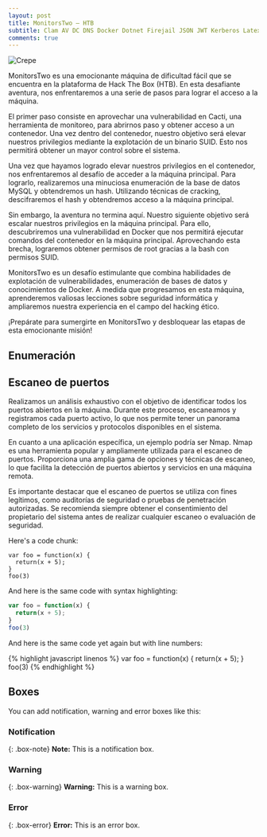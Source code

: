 ```yaml
---
layout: post
title: MonitorsTwo – HTB
subtitle: Clam AV DC DNS Docker Dotnet Firejail JSON JWT Kerberos Latex Injection LFI
comments: true
---
```

![Crepe](https://s3-media3.fl.yelpcdn.com/bphoto/cQ1Yoa75m2yUFFbY2xwuqw/348s.jpg)

MonitorsTwo es una emocionante máquina de dificultad fácil que se encuentra en la plataforma de Hack The Box (HTB). En esta desafiante aventura, nos enfrentaremos a una serie de pasos para lograr el acceso a la máquina.

El primer paso consiste en aprovechar una vulnerabilidad en Cacti, una herramienta de monitoreo, para abrirnos paso y obtener acceso a un contenedor. Una vez dentro del contenedor, nuestro objetivo será elevar nuestros privilegios mediante la explotación de un binario SUID. Esto nos permitirá obtener un mayor control sobre el sistema.

Una vez que hayamos logrado elevar nuestros privilegios en el contenedor, nos enfrentaremos al desafío de acceder a la máquina principal. Para lograrlo, realizaremos una minuciosa enumeración de la base de datos MySQL y obtendremos un hash. Utilizando técnicas de cracking, descifraremos el hash y obtendremos acceso a la máquina principal.

Sin embargo, la aventura no termina aquí. Nuestro siguiente objetivo será escalar nuestros privilegios en la máquina principal. Para ello, descubriremos una vulnerabilidad en Docker que nos permitirá ejecutar comandos del contenedor en la máquina principal. Aprovechando esta brecha, lograremos obtener permisos de root gracias a la bash con permisos SUID.

MonitorsTwo es un desafío estimulante que combina habilidades de explotación de vulnerabilidades, enumeración de bases de datos y conocimientos de Docker. A medida que progresamos en esta máquina, aprenderemos valiosas lecciones sobre seguridad informática y ampliaremos nuestra experiencia en el campo del hacking ético.

¡Prepárate para sumergirte en MonitorsTwo y desbloquear las etapas de esta emocionante misión!

## Enumeración
## Escaneo de puertos
Realizamos un análisis exhaustivo con el objetivo de identificar todos los puertos abiertos en la máquina. Durante este proceso, escaneamos y registramos cada puerto activo, lo que nos permite tener un panorama completo de los servicios y protocolos disponibles en el sistema.

En cuanto a una aplicación específica, un ejemplo podría ser Nmap. Nmap es una herramienta popular y ampliamente utilizada para el escaneo de puertos. Proporciona una amplia gama de opciones y técnicas de escaneo, lo que facilita la detección de puertos abiertos y servicios en una máquina remota.

Es importante destacar que el escaneo de puertos se utiliza con fines legítimos, como auditorías de seguridad o pruebas de penetración autorizadas. Se recomienda siempre obtener el consentimiento del propietario del sistema antes de realizar cualquier escaneo o evaluación de seguridad.



Here's a code chunk:

~~~
var foo = function(x) {
  return(x + 5);
}
foo(3)
~~~

And here is the same code with syntax highlighting:

```javascript
var foo = function(x) {
  return(x + 5);
}
foo(3)
```

And here is the same code yet again but with line numbers:

{% highlight javascript linenos %}
var foo = function(x) {
  return(x + 5);
}
foo(3)
{% endhighlight %}

## Boxes
You can add notification, warning and error boxes like this:

### Notification

{: .box-note}
**Note:** This is a notification box.

### Warning

{: .box-warning}
**Warning:** This is a warning box.

### Error

{: .box-error}
**Error:** This is an error box.
